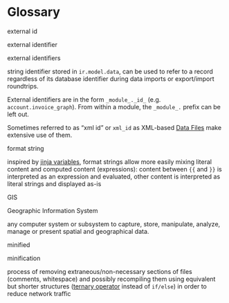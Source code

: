 # Glossary

external id

external identifier

external identifiers

    

string identifier stored in `ir.model.data`, can be used to refer to a record
regardless of its database identifier during data imports or export/import
roundtrips.

External identifiers are in the form `_module_._id_` (e.g.
`account.invoice_graph`). From within a module, the `_module_.` prefix can be
left out.

Sometimes referred to as “xml id” or `xml_id` as XML-based [Data
Files](reference/backend/data#reference-data) make extensive use of them.

format string

    

inspired by [jinja
variables](http://jinja.pocoo.org/docs/dev/templates/#variables), format
strings allow more easily mixing literal content and computed content
(expressions): content between `{{` and `}}` is interpreted as an expression
and evaluated, other content is interpreted as literal strings and displayed
as-is

GIS

Geographic Information System

    

any computer system or subsystem to capture, store, manipulate, analyze,
manage or present spatial and geographical data.

minified

minification

    

process of removing extraneous/non-necessary sections of files (comments,
whitespace) and possibly recompiling them using equivalent but shorter
structures ([ternary operator](http://en.wikipedia.org/wiki/%3F:) instead of
`if/else`) in order to reduce network traffic

